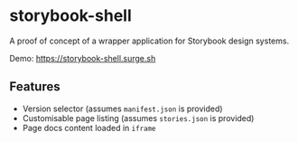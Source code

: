 # storybook-shell

A proof of concept of a wrapper application for Storybook design systems.

Demo: https://storybook-shell.surge.sh

## Features

- Version selector (assumes `manifest.json` is provided)
- Customisable page listing (assumes `stories.json` is provided)
- Page docs content loaded in `iframe`
